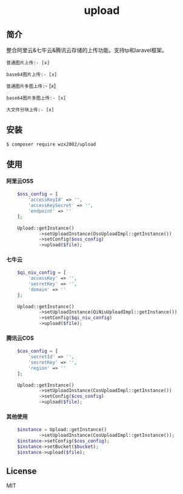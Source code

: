 <h1 align="center"> upload </h1>

## 简介

整合阿里云&七牛云&腾讯云存储的上传功能。支持tp和laravel框架。

`普通图片上传:- [x]`

`base64图片上传:- [x]`

`普通图片多图上传:`- [x]

`base64图片多图上传:- [x]`

`大文件分块上传:- [x]`

## 安装

```shell
$ composer require wzx2002/upload
```

## 使用

#### 阿里云OSS

```php
    $oss_config = [
        'accessKeyId' => '',
        'accessKeySecret' => '',
        'endpoint' => ''
    ];
    
    Upload::getInstance()
            ->setUploadInstance(OssUploadImpl::getInstance())
            ->setConfig($oss_config)
            ->upload($file);
```

#### 七牛云

```php
    $qi_niu_config = [
        'accessKey' => '',
        'secretKey' => '',
        'domain' => ''
    ];
    
    Upload::getInstance()
            ->setUploadInstance(QiNiuUploadImpl::getInstance())
            ->setConfig($qi_niu_config)
            ->upload($file);
```

#### 腾讯云COS

```php
    $cos_config = [
        'secretId' => '',
        'secretKey' => '',
        'region' => ''
    ];
    
    Upload::getInstance()
            ->setUploadInstance(CosUploadImpl::getInstance())
            ->setConfig($cos_config)
            ->upload($file);
```

#### 其他使用

```php
    $instance = Upload::getInstance()
            ->setUploadInstance(CosUploadImpl::getInstance());
    $instance->setConfig($cos_config);
    $instance->setBucket($bucket);
    $instance->upload($file);
```

## License

MIT
